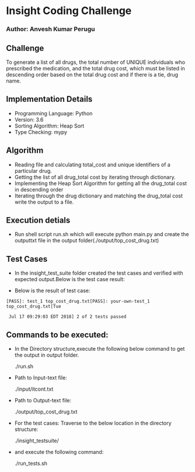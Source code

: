 # Insight Coding Challenge

### Author: Anvesh Kumar Perugu

## Challenge
To generate a list of all drugs, the total number of UNIQUE individuals who prescribed the medication, and the total drug cost, which must be listed in descending order based on the total drug cost and if there is a tie, drug name.

## Implementation Details

* Programming Language: Python
* Version: 3.6
* Sorting Algorithm: Heap Sort
* Type Checking: mypy

## Algorithm

* Reading file and calculating total_cost and unique identifiers of a particular drug.
* Getting the list of all drug_total cost by iterating through dictionary.
* Implementing the Heap Sort Algorithm for getting all the drug_total cost in descending order
* Iterating through the drug dictionary and matching the drug_total cost write the output to a file.

## Execution detials

* Run shell script run.sh which will execute python main.py and create the outputtxt file in the output folder(./output/top_cost_drug.txt)

## Test Cases

* In the insight_test_suite folder created the test cases and verified with expected output.Below is the test case result:

* Below is the result of test case:
```
[PASS]: test_1 top_cost_drug.txt[PASS]: your-own-test_1 top_cost_drug.txt[Tue

 Jul 17 09:29:03 EDT 2018] 2 of 2 tests passed
```
## Commands to be executed:
* In the Directory structure,execute the following below command to get the output in output folder.

    ./run.sh

* Path to Input-text file:

    ./input/itcont.txt

* Path to Output-text file:

    ./output/top_cost_drug.txt

* For the test cases: Traverse to the below location in the directory structure:

    ./insight_testsuite/
  
* and execute the following command:

    ./run_tests.sh

